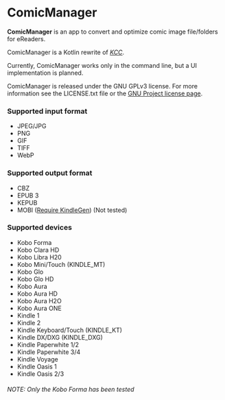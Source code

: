 # ComicManager
**ComicManager** is an app to convert and optimize comic image file/folders for eReaders.

ComicManager is a Kotlin rewrite of [_KCC_](https://github.com/ciromattia/kcc).

Currently, ComicManager works only in the command line, but a UI implementation is planned.

ComicManager is released under the GNU GPLv3 license. For more information see the LICENSE.txt file or the [GNU Project license page](https://www.gnu.org/licenses/).

### Supported input format
- JPEG/JPG
- PNG
- GIF
- TIFF
- WebP

### Supported output format
- CBZ
- EPUB 3
- KEPUB
- MOBI ([Require KindleGen](https://web.archive.org/web/20190817070956/https://www.amazon.com/gp/feature.html?docId=1000765211)) (Not tested)

### Supported devices
- Kobo Forma
- Kobo Clara HD
- Kobo Libra H20
- Kobo Mini/Touch (KINDLE_MT)
- Kobo Glo
- Kobo Glo HD
- Kobo Aura
- Kobo Aura HD
- Kobo Aura H2O
- Kobo Aura ONE
- Kindle 1
- Kindle 2
- Kindle Keyboard/Touch (KINDLE_KT)
- Kindle DX/DXG (KINDLE_DXG)
- Kindle Paperwhite 1/2
- Kindle Paperwhite 3/4
- Kindle Voyage
- Kindle Oasis 1
- Kindle Oasis 2/3
###### NOTE: Only the Kobo Forma has been tested
